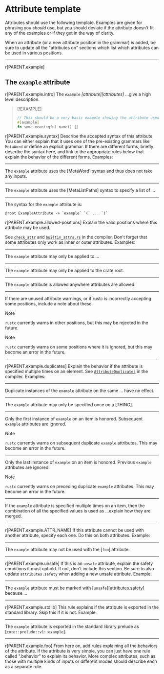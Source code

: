 # Attribute template

Attributes should use the following template. Examples are given for phrasing you *should* use, but you should deviate if the attribute doesn't fit any of the examples or if they get in the way of clarity.

When an attribute (or a new attribute position in the grammar) is added, be sure to update all the "attributes on" sections which list which attributes can be used in various positions.

----

r[PARENT.example]
## The `example` attribute

r[PARENT.example.intro]
The *`example` [attribute][attributes]* ...give a high level description.

> [!EXAMPLE]
> ```rust
> // This should be a very basic example showing the attribute used in some way.
> #[example]
> fn some_meaningful_name() {}
> ```

r[PARENT.example.syntax]
Describe the accepted syntax of this attribute. You can either explain that it uses one of the pre-existing grammars like `MetaWord` or define an explicit grammar. If there are different forms, briefly describe the syntax here, and link to the appropriate rules below that explain the behavior of the different forms. Examples:

----

The `example` attribute uses the [MetaWord] syntax and thus does not take any inputs.

----

The `example` attribute uses the [MetaListPaths] syntax to specify a list of ...

----

The syntax for the `example` attribute is:

```grammar,attributes
@root ExampleAttribute -> `example` `(` ... `)`
```

r[PARENT.example.allowed-positions]
Explain the valid positions where this attribute may be used.

See [`check_attr`](https://github.com/rust-lang/rust/blob/HEAD/compiler/rustc_passes/src/check_attr.rs) and [`builtin_attrs.rs`](https://github.com/rust-lang/rust/blob/HEAD/compiler/rustc_feature/src/builtin_attrs.rs) in the compiler. Don't forget that some attributes only work as inner or outer attributes. Examples:

----

The `example` attribute may only be applied to ...

----

The `example` attribute may only be applied to the crate root.

----

The `example` attribute is allowed anywhere attributes are allowed.

----

If there are unused attribute warnings, or if rustc is incorrectly accepting some positions, include a note about these.

> [!NOTE]
> `rustc` currently warns in other positions, but this may be rejected in the future.

> [!NOTE]
> `rustc` currently warns on some positions where it is ignored, but this may become an error in the future.

----

r[PARENT.example.duplicates]
Explain the behavior if the attribute is specified multiple times on an element. See [`AttributeDuplicates`](https://github.com/rust-lang/rust/blob/40d2563ea200f9327a8cb8b99a0fb82f75a7365c/compiler/rustc_feature/src/builtin_attrs.rs#L143) in the compiler. Examples:

----

Duplicate instances of the `example` attribute on the same ... have no effect.

----

The `example` attribute may only be specified once on a [THING].

----

Only the first instance of `example` on an item is honored. Subsequent `example` attributes are ignored.

> [!NOTE]
> `rustc` currently warns on subsequent duplicate `example` attributes. This may become an error in the future.

----

Only the last instance of `example` on an item is honored. Previous `example` attributes are ignored.

> [!NOTE]
> `rustc` currently warns on preceding duplicate `example` attributes. This may become an error in the future.

---

If the `example` attribute is specified multiple times on an item, then the combination of all the specified values is used as ...explain how they are merged.

----

r[PARENT.example.ATTR_NAME]
If this attribute cannot be used with another attribute, specify each one. Do this on both attributes. Example:

----

The `example` attribute may not be used with the [`foo`] attribute.

----

r[PARENT.example.unsafe]
If this is an `unsafe` attribute, explain the safety conditions it must uphold. If not, don't include this section. Be sure to also update `attributes.safety` when adding a new unsafe attribute. Example:

----

The `example` attribute must be marked with [`unsafe`][attributes.safety] because ...

----

r[PARENT.example.stdlib]
This rule explains if the attribute is exported in the standard library. Skip this if it is not. Example:

----

The `example` attribute is exported in the standard library prelude as [`core::prelude::v1::example`].

----

r[PARENT.example.foo]
From here on, add rules explaining all the behaviors of the attribute. If the attribute is very simple, you can just have one rule called ".behavior" to explain its behavior. More complex attributes, such as those with multiple kinds of inputs or different modes should describe each as a separate rule.
